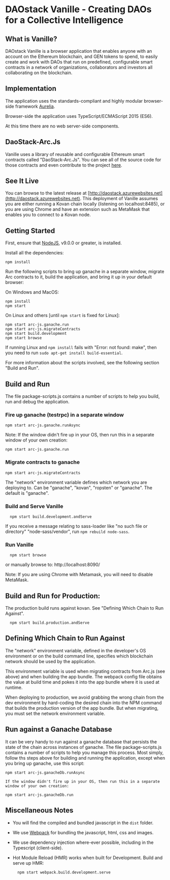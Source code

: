 # DAOstack Vanille - Creating DAOs for a Collective Intelligence

## What is Vanille?

DAOstack Vanille is a browser application that enables anyone with an account on the Ethereum blockchain, and GEN tokens to spend, to easily create and work with DAOs that run on predefined, configurable smart contracts in a network of organizations, collaborators and investors all collaborating on the blockchain.

## Implementation

The application uses the standards-compliant and highly modular browser-side framework [Aurelia](http://aurelia.io).

Browser-side the application uses TypeScript/ECMAScript 2015 (ES6).

At this time there are no web server-side components.

## DaoStack-Arc.Js

Vanille uses a library of reusable and configurable Ethereum smart contracts called "DaoStack-Arc.Js". You can see all of the source code for those contracts and even contribute to the project [here](https://github.com/daostack/arc.js).

## See It Live

You can browse to the latest release at [http://daostack.azurewebsites.net](http://daostack.azurewebsites.net). This deployment of Vanille assumes you are either running a Kovan chain locally (listening on localhost:8485), or you are using Chrome and have an extension such as MetaMask that enables you to connect to a Kovan node.

## Getting Started

First, ensure that [NodeJS](http://nodejs.org/), v9.0.0 or greater, is installed.

Install all the dependencies:

```shell
npm install
```

Run the following scripts to bring up ganache in a separate window,
migrate Arc contracts to it, build the application, and bring it up in your default browser:


On Windows and MacOS:

```shell
npm install
npm start
```

On Linux and others [until `npm start` is fixed for Linux]:

```shell
npm start arc-js.ganache.run
npm start arc-js.migrateContracts
npm start build.development
npm start browse
```

If running Linux and `npm install` fails with "Error: not found: make", then you need to run `sudo apt-get install build-essential`.

For more information about the scripts involved, see the following section "Build and Run".

## Build and Run

The file package-scripts.js contains a number of scripts to help you build, run and debug the application.  

### Fire up ganache (testrpc) in a separate window

```shell
npm start arc-js.ganache.runAsync
```

Note: If the window didn't fire up in your OS, then run this in a separate window of your own creation:

```shell
npm start arc-js.ganache.run
```

### Migrate contracts to ganache

```shell
npm start arc-js.migrateContracts
```

The "network" environment variable defines which network you are deploying to.  Can be "ganache", "kovan", "ropsten" or "ganache".  The default is "ganache".

### Build and Serve Vanille

```shell
  npm start build.development.andServe
```

If you receive a message relating to sass-loader like "no such file or directory" "node-sass/vendor", run `npm rebuild node-sass`.

### Run Vanille

```shell
  npm start browse
```

or manually browse to: http://localhost:8090/

Note: If you are using Chrome with Metamask, you will need to disable MetaMask.

## Build and Run for Production:

The production build runs against kovan. See "Defining Which Chain to Run Against".

```shell
  npm start build.production.andServe
```

## Defining Which Chain to Run Against

The "network" environment variable, defined in the developer's OS environment or on the build command line, specifies which blockchain network should be used by the application.

This environment variable is used when migrating contracts from Arc.js (see above) and when building the app bundle. The webpack config file obtains the value at build time and pokes it into the app bundle where it is used at runtime.

When deploying to production, we avoid grabbing the wrong chain from the dev environment by hard-coding the desired chain into the NPM command that builds the production version of the app bundle.  But when migrating, you must set the network environment variable.

## Run against a Ganache Database

It can be very handy to run against a ganache database that persists the state of the chain across instances of ganache.  The file package-scripts.js contains a number of scripts to help you manage this process.  Most simply, follow ths steps above for building and running the application, except when you bring up ganache, use this script:

 ```shell
npm start arc-js.ganacheDb.runAsync
```

    If the window didn't fire up in your OS, then run this in a separate window of your own creation:

```shell
npm start arc-js.ganacheDb.run
```

## Miscellaneous Notes

* You will find the compiled and bundled javascript in the `dist` folder.

* We use [Webpack](https://webpack.js.org/) for bundling the javascript, html, css and images.

* We use dependency injection where-ever possible, including in the Typescript (client-side).

* Hot Module Reload (HMR) works when built for Development. Build and serve up HMR:

  ```shell
    npm start webpack.build.development.serve
  ```
